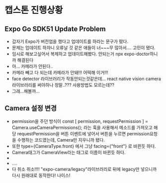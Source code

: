 # 캡스톤 진행상황
## Expo Go SDK51 Update Problem
- 갑자기 Expo가 버전업을 했다고 업데이트를 하라는 문구가 떴다.
- 문제는 업데이트 하자니 오류날 것 같은 애들이 너~~~무 많아서.... 고민이 됐다.
- 임시로 해보고싶어서 복제하고 업데이트해봤다. 안되는거 npx expo-doctor하니까 해결된다
- 아... 카메라가 안된다..
- 카메라 빼고 다 되는데 카메라가 안돼!!! 어떡해 이거!!!
- face detector 라이브러리가 작동안되는것같은데... react native vision camera 라이브러리를 써야하나 정말..??? 사용방법도 모르는데??
- 그래...해볼까...

## Camera 설정 변경
- permission을 주던 방식이 const [ permission, requestPermission ] = Camera.useCameraPermissions(); 라는 훅을 사용해서 메소드를 가져오고 해당 requestPermission을 버튼 이벤트에 넣어서 버튼을 누르면 permission요청을 수행하는 코드였는데, Camera만 지우니까 됐다.
- 또한 type={CameraType.front} 에서 그냥 facing={"front"} 로 바뀐듯 하다.
- Camera태그가 CameraView라는 태그로 이름이 바뀐듯 하다.
- 
- ....
- 다 취소 취소!!!! "expo-camera/legacy"라이브러리로 뒤에 legacy만 넣으니까 다시 원래대로 동작한다! 나이스!
